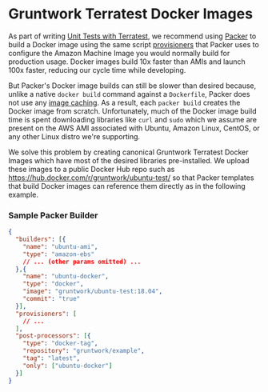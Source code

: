 # Gruntwork Terratest Docker Images

As part of writing [Unit Tests with Terratest](https://github.com/terraform-modules-krish/terratest/blob/v0.21.0/README.md#unit-tests), we recommend using [Packer](https://packer.io) to
build a Docker image using the same script [provisioners](https://www.packer.io/docs/templates/provisioners.html) that
Packer uses to configure the Amazon Machine Image you would normally build for production usage. Docker images build 10x
faster than AMIs and launch 100x faster, reducing our cycle time while developing.

But Packer's Docker image builds can still be slower than desired because, unlike a native `docker build` command against
a `Dockerfile`, Packer does not use any [image caching](https://docs.docker.com/v17.09/engine/userguide/eng-image/dockerfile_best-practices/).
As a result, each `packer build` creates the Docker image from scratch. Unfortunately, much of the Docker image build
time is spent downloading libraries like `curl` and `sudo` which we assume are present on the AWS AMI associated with
Ubuntu, Amazon Linux, CentOS, or any other Linux distro we're supporting.

We solve this problem by creating canonical Gruntwork Terratest Docker Images which have most of the desired libraries
pre-installed. We upload these images to a public Docker Hub repo such as https://hub.docker.com/r/gruntwork/ubuntu-test/ so
that Packer templates that build Docker images can reference them directly as in the following example.

### Sample Packer Builder

```json
{
  "builders": [{
    "name": "ubuntu-ami",
    "type": "amazon-ebs"
    // ... (other params omitted) ...
  },{
    "name": "ubuntu-docker",
    "type": "docker",
    "image": "gruntwork/ubuntu-test:18.04",
    "commit": "true"
  }],
  "provisioners": [
    // ...
  ],
  "post-processors": [{
    "type": "docker-tag",
    "repository": "gruntwork/example",
    "tag": "latest",
    "only": ["ubuntu-docker"]
  }]
}
```

